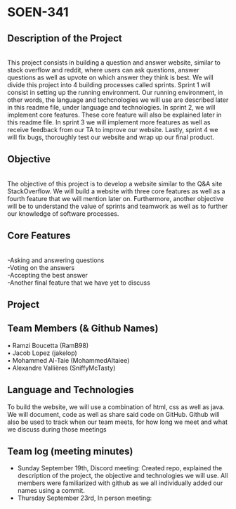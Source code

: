 # SOEN-341

<head>
<h2>Description of the Project</h2><br/>
</head>
This project consists in building a question and answer website, similar to stack overflow and reddit, where users can ask questions, answer questions as well as upvote on which answer they think is best. We will divide this project into 4 building processes called sprints. Sprint 1 will consist in setting up the running environment. Our running environment, in other words, the language and techcnologies we will use are described later in this readme file, under language and technologies. In sprint 2, we will implement core features. These core feature will also be explained later in this readme file. In sprint 3 we will implement more features as well as receive feedback from our TA to improve our website. Lastly, sprint 4 we will fix bugs, thoroughly test our website and wrap up our final product.

<h2>Objective</h2> <br/>
The objective of this project is to develop a website similar to the Q&A site StackOverflow.  We will build a website with three core features as well as a fourth feature that we will mention later on. Furthermore, another objective will be to understand the value of sprints and teamwork as well as to further our knowledge of software processes.

<h2>Core Features </h2><br/>
-Asking and answering questions<br/>
-Voting on the answers<br/>
-Accepting the best answer<br/>
-Another final feature that we have yet to discuss <br/>

<h2>Project</h2>

<h2>Team Members (& Github Names)</h2>

• Ramzi Boucetta (RamB98)<br/>
• Jacob Lopez (jakelop)<br/>
• Mohammed Al-Taie (MohammedAltaiee)<br/>
• Alexandre Vallières (SniffyMcTasty)<br/>

<h2>Language and Technologies</h2>

To build the website, we will use a combination of html, css as well as java. We will document, code as well as share said code on GitHub. Github will also be used to track when our team meets, for how long we meet and what we discuss during those meetings

<h2>Team log (meeting minutes)</h2>

- Sunday September 19th, Discord meeting:
  Created repo, explained the description of the project, the objective and technologies we will use. All members were familiarized with github as we all individually added our names using a commit.
- Thursday September 23rd, In person meeting:
